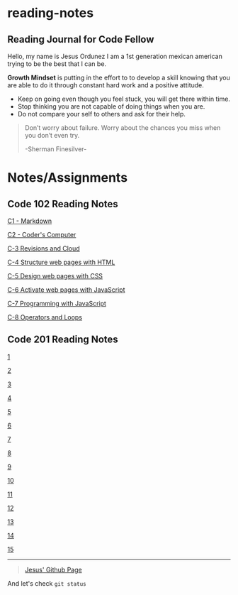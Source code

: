 # reading-notes
## Reading Journal for Code Fellow
Hello, my name is Jesus Ordunez I am a 1st generation mexican american trying to be the best that I can be.

**Growth Mindset** is putting in the effort to to develop a skill knowing that you are able to do it through constant hard work and a positive attitude.

- Keep on going even though you feel stuck, you will get there within time.
- Stop thinking you are not capable of doing things when you are.
- Do not compare your self to others and ask for their help. 

> Don’t worry about failure. Worry about the chances you miss when you don’t even try.
>
> -Sherman Finesilver-

# Notes/Assignments
## Code 102 Reading Notes
[C1 - Markdown](https://jnez405.github.io/reading-notes/Course102/C-1_Markdown)

[C2 - Coder's Computer](https://jnez405.github.io/reading-notes/Course102/C-2_Coders_Computer)

[C-3 Revisions and Cloud](https://jnez405.github.io/reading-notes/Course102/C-3_Revisions_and_Cloud.md)

[C-4 Structure web pages with HTML](https://jnez405.github.io/reading-notes/Course102/C-4_Structure_web_pages_with_HTML.md)

[C-5 Design web pages with CSS](https://jnez405.github.io/reading-notes/Course102/C-5_Design_web_pages_with_CSS,md)

[C-6 Activate web pages with JavaScript](https://jnez405.github.io/reading-notes/Course102/C-6_Activate_web_pages_with_JavaScript.md)

[C-7 Programming with JavaScript](https://jnez405.github.io/reading-notes/Course102/C-7_Programming_with_JavaScript.md)

[C-8 Operators and Loops](https://jnez405.github.io/reading-notes/Course102/C-8_Operators_and_Loops.md)

## Code 201 Reading Notes
[1](https://jnez405.github.io/reading-notes/Course201/1.md)

[2](https://jnez405.github.io/reading-notes/Course201/2.md)

[3](https://jnez405.github.io/reading-notes/Course201/3.md)

[4](https://jnez405.github.io/reading-notes/Course201/4.md)

[5](https://jnez405.github.io/reading-notes/Course201/5.md)

[6](https://jnez405.github.io/reading-notes/Course201/6.md)

[7](https://jnez405.github.io/reading-notes/Course201/7.md)

[8](https://jnez405.github.io/reading-notes/Course201/8.md)

[9](https://jnez405.github.io/reading-notes/Course201/9.md)

[10](https://jnez405.github.io/reading-notes/Course201/10.md)

[11](https://jnez405.github.io/reading-notes/Course201/11.md)

[12](https://jnez405.github.io/reading-notes/Course201/12.md)

[13](https://jnez405.github.io/reading-notes/Course201/13.md)

[14](https://jnez405.github.io/reading-notes/Course201/14.md)

[15](https://jnez405.github.io/reading-notes/Course201/15.md)

***

> [Jesus' Github Page](https://github.com/Jnez405)

<!-- <p style="color: red;">Red text</p> -->

And let's check `git status` 
